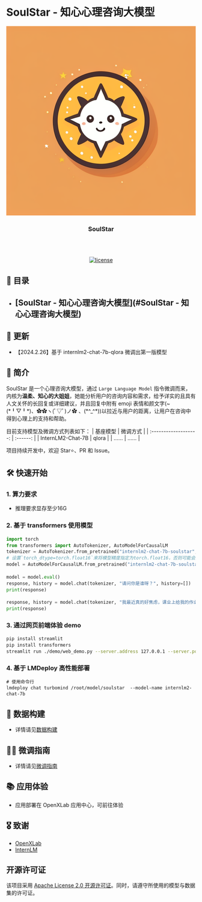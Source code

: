 # SoulStar - 知心心理咨询大模型
<div align="center">
  <img src="./assets/logo.png" width="600"/>
  <h3 align="center">SoulStar</h3>
  <br /><br />

  [![license](https://img.shields.io/github/license/Nobody-ML/SoulStar.svg)](https://github.com/Nobody-ML/SoulStar/blob/main/LICENSE)

  <!-- 🔍 模型开源地址：
[![Static Badge](https://img.shields.io/badge/-gery?style=social&label=🤗%20Huggingface)]()
[![Static Badge](https://img.shields.io/badge/-gery?style=social&label=🤖%20ModelScope)]() -->

</div>

## 📖 目录
- [SoulStar - 知心心理咨询大模型](#SoulStar - 知心心理咨询大模型)
  - 


## 🎉 更新
- 【2024.2.26】基于 internlm2-chat-7b-qlora 微调出第一版模型


## 📝 简介

SoulStar 是一个心理咨询大模型，通过 `Large Language Model` 指令微调而来，内核为**温柔、知心的大姐姐**，她能分析用户的咨询内容和需求，给予详实的且具有人文关怀的长回复或详细建议，并且回复中附有 emoji 表情和颜文字(~(\*╹▽╹\*)、✿✿ヽ(ﾟ▽ﾟ)ノ✿ 、(\*^\_^\*))以拉近与用户的距离，让用户在咨询中得到心理上的支持和帮助。

目前支持模型及微调方式列表如下：
|         基座模型          |   微调方式   |
| :-------------------: | :------: |
|   InternLM2-Chat-7B   |  qlora   |
|          ……           |    ……    |

项目持续开发中，欢迎  Star⭐、PR 和 Issue。

## 🛠️ 快速开始

### 1. 算力要求
- 推理要求显存至少16G

### 2. 基于 transformers 使用模型
```python
import torch
from transformers import AutoTokenizer, AutoModelForCausalLM
tokenizer = AutoTokenizer.from_pretrained("internlm2-chat-7b-soulstar", trust_remote_code=True)
# 设置`torch_dtype=torch.float16`来将模型精度指定为torch.float16，否则可能会因为您的硬件原因造成显存不足的问题。
model = AutoModelForCausalLM.from_pretrained("internlm2-chat-7b-soulstar", device_map="auto",trust_remote_code=True, torch_dtype=torch.float16)

model = model.eval()
response, history = model.chat(tokenizer, "请问你是谁呀？", history=[])
print(response)

response, history = model.chat(tokenizer, "我最近真的好焦虑，课业上给我的作业总是错的，考试时好时坏，我压力真的好大，父母也老是因为学习上的事打骂我，我是不是该放弃学习了？我也没什么朋友，我也想和别人一起玩，一起学习，但是我感觉总是开不了口，一直都是一个人，我该怎么办才好啊，感觉我的人生真的很糟糕，看不到什么希望。", history=history)
print(response)
```
### 3. 通过网页前端体验 demo
```bash
pip install streamlit
pip install transformers
streamlit run ./demo/web_demo.py --server.address 127.0.0.1 --server.port 6006
```

### 4. 基于 LMDeploy 高性能部署
```shell
# 使用命令行
lmdeploy chat turbomind /root/model/soulstar  --model-name internlm2-chat-7b
```

## 🧾 数据构建
- 详情请见[数据构建](./datasets/README.md)

## 🧑‍💻 微调指南
- 详情请见[微调指南](./finetune_config/xtuner_config/README.md)

## 📚 应用体验
- 应用部署在 OpenXLab 应用中心，可前往体验

## 🎖️ 致谢
- [OpenXLab](https://openxlab.org.cn/home)
- [InternLM](https://github.com/InternLM/InternLM/tree/main)

## 开源许可证

该项目采用 [Apache License 2.0 开源许可证](LICENSE)。同时，请遵守所使用的模型与数据集的许可证。
